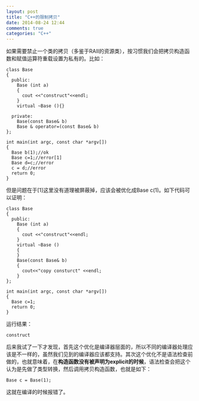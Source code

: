 ```yaml
---
layout: post
title: "C++的限制拷贝"
date: 2014-08-24 12:44
comments: true
categories: "C++"
---
```


  如果需要禁止一个类的拷贝（多鉴于RAII的资源类），按习惯我们会把拷贝构造函数和赋值运算符重载设置为私有的。比如：

	class Base
	{
	  public:
	    Base (int a)
	    {
	      cout <<"construct"<<endl;
	    }
	    virtual ~Base (){}

	  private:
	    Base(const Base& b)
	    Base & operator=(const Base& b)
	};

	int main(int argc, const char *argv[])
	{
	  Base b(1);//ok
	  Base c=1;//error[1]
	  Base d=c;//error
	  c = d;//error
	  return 0;
	}

  但是问题在于[1]这里没有道理被屏蔽掉，应该会被优化成Base c(1)。如下代码可以证明：
	
	class Base
	{
	  public:
	    Base (int a)
	    {
	      cout <<"construct"<<endl;
	    }
	    virtual ~Base ()
	    {
	    }
	    Base(const Base& b)
	    {
	      cout<<"copy consturct" <<endl;
	    }
	};

	int main(int argc, const char *argv[])
	{
	  Base c=1;
	  return 0;
	}

  运行结果：

	construct

  后来我试了一下才发现，首先这个优化是编译器层面的，所以不同的编译器处理应该是不一样的，虽然我们见到的编译器应该都支持。其次这个优化不是语法检查前做的，也就意味着，在**构造函数没有被声明为explicit的时候**，语法检查会把这个认为是先做了类型转换，然后调用拷贝构造函数，也就是如下：

	Base c = Base(1);

  这就在编译的时候报错了。